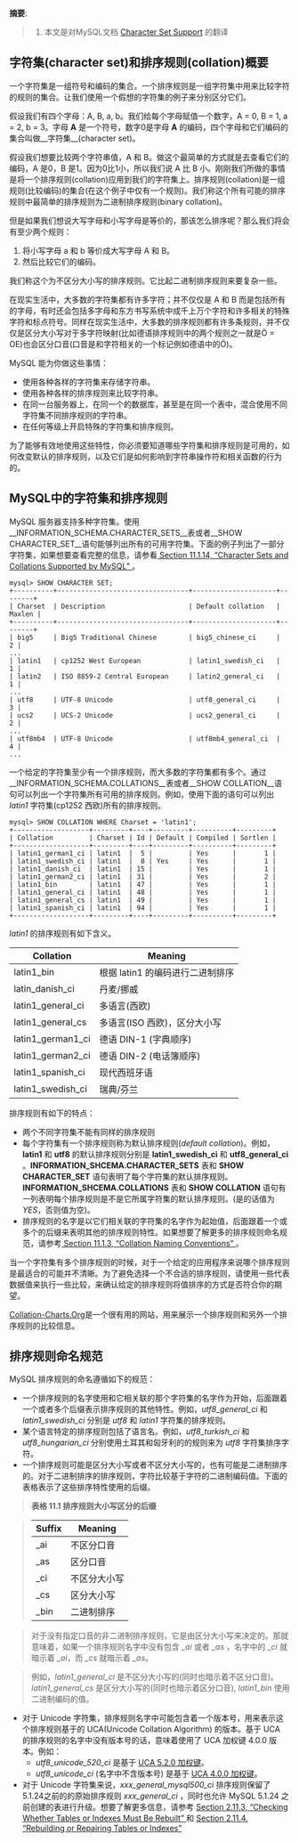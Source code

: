 __摘要__:

> 1. 本文是对MySQL文档 [Character Set Support](https://dev.mysql.com/doc/refman/5.7/en/charset.html) 的翻译

<!-- more -->

## 字符集(character set)和排序规则(collation)概要

一个字符集是一组符号和编码的集合。一个排序规则是一组字符集中用来比较字符的规则的集合。让我们使用一个假想的字符集的例子来分别区分它们。

假设我们有四个字母：A, B, a, b。我们给每个字母赋值一个数字，A = 0, B = 1, a = 2, b = 3。字母 __A__ 是一个符号，数字0是字母 __A__ 的编码，四个字母和它们编码的集合叫做__字符集__(character set)。

假设我们想要比较两个字符串值，A 和 B。做这个最简单的方式就是去查看它们的编码，A 是0，B 是1。因为0比1小，所以我们说 A 比 B 小。刚刚我们所做的事情是将一个排序规则(collation)应用到我们的字符集上。排序规则(collation)是一组规则(比较编码)的集合(在这个例子中仅有一个规则)。我们称这个所有可能的排序规则中最简单的排序规则为二进制排序规则(binary collation)。

但是如果我们想说大写字母和小写字母是等价的，那该怎么排序呢？那么我们将会有至少两个规则：

1. 将小写字母 a 和 b 等价成大写字母 A 和 B。
2. 然后比较它们的编码。

我们称这个为不区分大小写的排序规则。它比起二进制排序规则来要复杂一些。

在现实生活中，大多数的字符集都有许多字符；并不仅仅是 A 和 B 而是包括所有的字母，有时还会包括多字母和东方书写系统中成千上万个字符和许多相关的特殊字符和标点符号。同样在现实生活中，大多数的排序规则都有许多条规则，并不仅仅是区分大小写对于多字符映射(比如德语排序规则中的两个规则之一就是Ö = OE)也会区分口音(口音是和字符相关的一个标记例如德语中的Ö)。

MySQL 能为你做这些事情：

+ 使用各种各样的字符集来存储字符串。
+ 使用各种各样的排序规则来比较字符串。
+ 在同一台服务器上，在同一个的数据库，甚至是在同一个表中，混合使用不同字符集不同排序规则的字符串。
+ 在任何等级上开启特殊的字符集和排序规则。

为了能够有效地使用这些特性，你必须要知道哪些字符集和排序规则是可用的，如何改变默认的排序规则，以及它们是如何影响到字符串操作符和相关函数的行为的。

## MySQL中的字符集和排序规则

MySQL 服务器支持多种字符集。使用__INFORMATION\_SCHEMA.CHARACTER_SETS__表或者__SHOW CHARACTER_SET__语句能够列出所有的可用字符集。下面的例子列出了一部分字符集，如果想要查看完整的信息，请参看[ Section 11.1.14, “Character Sets and Collations Supported by MySQL” ](https://dev.mysql.com/doc/refman/5.7/en/charset-charsets.html)。

    mysql> SHOW CHARACTER SET;
    +----------+---------------------------------+---------------------+--------+
    | Charset  | Description                     | Default collation   | Maxlen |
    +----------+---------------------------------+---------------------+--------+
    | big5     | Big5 Traditional Chinese        | big5_chinese_ci     |      2 |
    ...
    | latin1   | cp1252 West European            | latin1_swedish_ci   |      1 |
    | latin2   | ISO 8859-2 Central European     | latin2_general_ci   |      1 |
    ...
    | utf8     | UTF-8 Unicode                   | utf8_general_ci     |      3 |
    | ucs2     | UCS-2 Unicode                   | ucs2_general_ci     |      2 |
    ...
    | utf8mb4  | UTF-8 Unicode                   | utf8mb4_general_ci  |      4 |
    ...

一个给定的字符集至少有一个排序规则，而大多数的字符集都有多个。通过__INFORMATION\_SCHEMA.COLLATIONS__表或者__SHOW COLLATION__语句可以列出一个字符集所有可用的排序规则。例如，使用下面的语句可以列出 _latin1_ 字符集(cp1252 西欧)所有的排序规则。

    mysql> SHOW COLLATION WHERE Charset = 'latin1';
    +-------------------+---------+----+---------+----------+---------+
    | Collation         | Charset | Id | Default | Compiled | Sortlen |
    +-------------------+---------+----+---------+----------+---------+
    | latin1_german1_ci | latin1  |  5 |         | Yes      |       1 |
    | latin1_swedish_ci | latin1  |  8 | Yes     | Yes      |       1 |
    | latin1_danish_ci  | latin1  | 15 |         | Yes      |       1 |
    | latin1_german2_ci | latin1  | 31 |         | Yes      |       2 |
    | latin1_bin        | latin1  | 47 |         | Yes      |       1 |
    | latin1_general_ci | latin1  | 48 |         | Yes      |       1 |
    | latin1_general_cs | latin1  | 49 |         | Yes      |       1 |
    | latin1_spanish_ci | latin1  | 94 |         | Yes      |       1 |
    +-------------------+---------+----+---------+----------+---------+

*latin1* 的排序规则有如下含义。

| Collation | Meaning |
|-----------|---------|
| latin1_bin| 根据 latin1 的编码进行二进制排序 |
| latin_danish_ci | 丹麦/挪威 |
| latin1_general_ci | 多语言(西欧) |
| latin1_general_cs | 多语言(ISO 西欧)，区分大小写 |
| latin1_german1_ci | 德语 DIN-1 (字典顺序) |
| latin1_german2_ci | 德语 DIN-2 (电话簿顺序) |
| latin1_spanish_ci | 现代西班牙语 |
| latin1_swedish_ci | 瑞典/芬兰 |


排序规则有如下的特点：

 * 两个不同字符集不能有同样的排序规则
 * 每个字符集有一个排序规则称为默认排序规则(*default collation*)。例如，__latin1__ 和 __utf8__ 的默认排序规则分别是 __latin1\_swedish\_ci__ 和 __utf8\_general\_ci__ 。__INFORMATION\_SHCEMA.CHARACTER\_SETS__ 表和 __SHOW CHARACTER\_SET__ 语句表明了每个字符集的默认排序规则。 __INFORMATION\_SHCEMA.COLLATIONS__ 表和 __SHOW COLLATION__ 语句有一列表明每个排序规则是不是它所属字符集的默认排序规则。(是的话值为*YES*，否则值为空)。
 * 排序规则的名字是以它们相关联的字符集的名字作为起始值，后面跟着一个或多个的后缀来表明其他的排序规则特性。如果想要了解更多的排序规则命名规范，请参考[ Section 11.1.3, “Collation Naming Conventions” ](https://dev.mysql.com/doc/refman/5.7/en/charset-collation-names.html)。

当一个字符集有多个排序规则的时候，对于一个给定的应用程序来说哪个排序规则是最适合的可能并不清晰。为了避免选择一个不合适的排序规则，请使用一些代表数据值来执行一些比较，来确认给定的排序规则将值排序的方式是否符合你的期望。

[Collation-Charts.Org](http://www.collation-charts.org/)是一个很有用的网站，用来展示一个排序规则和另外一个排序规则的比较信息。

## 排序规则命名规范

MySQL 排序规则的命名遵循如下的规范：

+ 一个排序规则的名字使用和它相关联的那个字符集的名字作为开始，后面跟着一个或者多个后缀表示排序规则的其他特性。例如，*utf8_general_ci* 和 *latin1_swedish_ci* 分别是 *utf8* 和 *latin1* 字符集的排序规则。
+ 某个语言特定的排序规则包括了语言名。例如，*utf8_turkish_ci* 和 *utf8_hungarian_ci* 分别使用土耳其和匈牙利的的规则来为 *utf8* 字符集排序字符。
+ 一个排序规则可能是区分大小写或者不区分大小写的，也有可能是二进制排序的。对于二进制排序的排序规则，字符比较基于字符的二进制编码值。下面的表格表示了这些排序特性使用的后缀。

> __表格 11.1 排序规则大小写区分的后缀__

> Suffix | Meaning
> -------|--------
> _ai | 不区分口音
> _as | 区分口音
> _ci | 不区分大小写
> _cs | 区分大小写
> _bin | 二进制排序

> 对于没有指定口音的非二进制排序规则，它是由区分大小写来决定的。那就意味着，如果一个排序规则名字中没有包含 *_ai* 或者 *_as* ，名字中的 *_ci* 就暗示着 *_ai*，而 *_cs* 就暗示着 *_as*。

> 例如，*latin1_general_ci* 是不区分大小写的(同时也暗示着不区分口音)。*latin1_general_cs* 是区分大小写的(同时也暗示着区分口音), *latin1_bin* 使用二进制编码的值。

+ 对于 Unicode 字符集，排序规则名字中可能包含着一个版本号，用来表示这个排序规则基于的 UCA(Unicode Collation Algorithm) 的版本。基于 UCA 的排序规则的名字中没有版本号的话，意味着使用了 UCA 加权键 4.0.0 版本。例如：
  + *utf8_unicode_520_ci* 是基于 [UCA 5.2.0 加权键](http://www.unicode.org/Public/UCA/5.2.0/allkeys.txt)。
  + *utf8_unicode_ci* (名字中不含版本号) 是基于 [UCA 4.0.0 加权键](http://www.unicode.org/Public/UCA/4.0.0/allkeys-4.0.0.txt)。
+ 对于 Unicode 字符集来说，*xxx_general_mysql500_ci* 排序规则保留了5.1.24之前的的原始排序规则 *xxx_general_ci* ，同时也允许 MySQL 5.1.24 之前创建的表进行升级。想要了解更多信息，请参考 [ Section 2.11.3, “Checking Whether Tables or Indexes Must Be Rebuilt” ](http://dev.mysql.com/doc/refman/5.7/en/checking-table-incompatibilities.html) 和 [ Section 2.11.4, “Rebuilding or Repairing Tables or Indexes” ](http://dev.mysql.com/doc/refman/5.7/en/rebuilding-tables.html)
